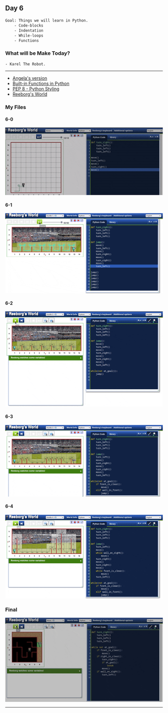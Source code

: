 ## Day 6

    Goal: Things we will learn in Python.
        - Code-blocks
        - Indentation
        - While-loops
        - Functions

### What will be Make Today?
    - Karel The Robot.

----------------------------------------------------------------------------------------
- [Angela's version](https://repl.it/@appbrewery/password-generator-end?embed=1&output=1)
- [Built-in Functions in Python](https://docs.python.org/3/library/functions.html)
- [PEP 8 - Python Styling](https://peps.python.org/pep-0008/)
- [Reeborg's World](https://reeborg.ca/reeborg.html)

### My Files
#### 6-0
![6-0-Reeborg](Reeborg.gif)
#### 6-1
![6-1-Reeborg_hurdle_1_Hard](Reeborg_Hurdle_1_Hard.gif)
#### 6-2
![6-2-Reeborg_hurdle_2_Hard](Reeborg_Hurdle_2_Hard.gif)
#### 6-3
![6-3-Reeborg_hurdle_3_Hard](Reeborg_Hurdle_3_Hard.gif)
#### 6-4
![6-4-Reeborg_hurdle_2_Hard](Reeborg_Hurdle_4_Hard.gif)
### Final
![Final_Project](Final_Reeborg.gif)

----------------------------------------------------------------------------------------
